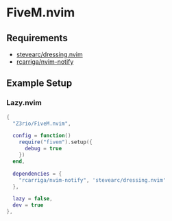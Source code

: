 # FiveM.nvim

## Requirements

- [stevearc/dressing.nvim](https://github.com/stevearc/dressing.nvim)
- [rcarriga/nvim-notify](https://github.com/rcarriga/nvim-notify)

## Example Setup

### Lazy.nvim

```lua
{
  "Z3rio/FiveM.nvim",

  config = function()
    require("fivem").setup({
      debug = true
    })
  end,

  dependencies = {
    "rcarriga/nvim-notify", 'stevearc/dressing.nvim'
  },

  lazy = false,
  dev = true
},
```

